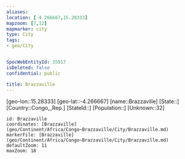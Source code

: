 ```yaml
---
aliases: 
location: [-4.266667,15.28333]
mapzoom: [7,12] 
mapmarker: city 
type: City
tags:
- geo/City


SpocWebEntityId: 35917
isDeleted: false
confidential: public

title: Brazzaville
---
```

[geo-lon::15.28333]
[geo-lat::-4.266667]
[name::Brazzaville]
[State::]
[Country::Congo,_Rep.]
[StateId::]
[Population::]
[Unknown::32]


```leaflet
id: Brazzaville
coordinates: [Brazzaville](geo/Continent/Africa/Congo~Brazzaville/City/Brazzaville.md)
markerFile: [Brazzaville](geo/Continent/Africa/Congo~Brazzaville/City/Brazzaville.md)
defaultZoom: 11 
maxZoom: 18
```


